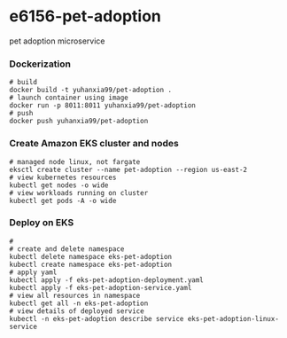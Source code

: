 # e6156-pet-adoption
pet adoption microservice

### Dockerization
```shell
# build
docker build -t yuhanxia99/pet-adoption .
# launch container using image
docker run -p 8011:8011 yuhanxia99/pet-adoption
# push
docker push yuhanxia99/pet-adoption
```
### Create Amazon EKS cluster and nodes
```shell
# managed node linux, not fargate
eksctl create cluster --name pet-adoption --region us-east-2
# view kubernetes resources
kubectl get nodes -o wide
# view workloads running on cluster
kubectl get pods -A -o wide
```
### Deploy on EKS
```shell
# 
# create and delete namespace
kubectl delete namespace eks-pet-adoption
kubectl create namespace eks-pet-adoption
# apply yaml
kubectl apply -f eks-pet-adoption-deployment.yaml
kubectl apply -f eks-pet-adoption-service.yaml
# view all resources in namespace
kubectl get all -n eks-pet-adoption
# view details of deployed service
kubectl -n eks-pet-adoption describe service eks-pet-adoption-linux-service
```